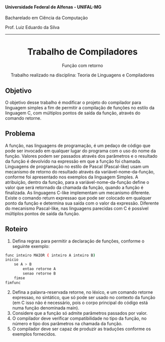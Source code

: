 #### Universidade Federal de Alfenas - UNIFAL-MG
Bacharelado em Ciência da Computação

Prof. Luiz Eduardo da Silva

<hr>
<div align="center">
<h1>Trabalho de Compiladores</h1>
    <p>Função com retorno</p>
    <p>Trabalho realizado na disciplina: Teoria de Linguagens e Compiladores </p>
</div>

## Objetivo
O objetivo desse trabalho  é modificar o projeto do compilador para linguagem simples a fim
de permitir a compilação de funções no estilo da linguagem C, com múltiplos pontos de saída
da função, através do comando retorne.

## Problema
A função, nas linguagens de programação, é um pedaço de código que pode ser invocado em
qualquer lugar do programa com o uso do nome da função. Valores podem ser passados através
dos parâmetros e o resultado da função é devolvido na expressão em que a função foi chamada.
Linguagens de programação no estilo de Pascal (Pascal-like) usam um mecanismo de retorno
do resultado através da variável-nome-da-função, conforme foi apresentado nos exemplos da
linguagem Simples. A atribuição, dentro da função, para a variável-nome-da-função define o
valor que será retornado da chamada da função, quando a função  é finalizada.
As linguagens C-like implementam um mecanismo diferente. Existe o comando return expressao que pode ser colocado em qualquer 
ponto da função e determina sua saída com o valor da expressão. Diferente do mecanismo Pascal-like, nas linguagens parecidas com C é possível
múltiplos pontos de saída da função.

## Roteiro
1. Defina regras para permitir a declaração de funções, conforme o seguinte exemplo:
```bash
func inteiro MAIOR ( inteiro A inteiro B)
inicio
    se A > B
        entao retorne A
        senao retorne B
    fimse
fimfunc
```

2. Defina a palavra-reservada retorne, no léxico, e um comando retorne expressao, no sintático,
que só pode ser usado no contexto da função (em C isso não é necessário, pois o corpo
principal do código está numa função denominada main).
3. Considere que a função só admite parâmetros passados por valor.
4. O compilador deve verificar compatibilidade no tipo da função, no número e tipo dos
parâmetros na chamada da função.
5. O compilador deve ser capaz de produzir as traduções conforme os exemplos fornecidos.
